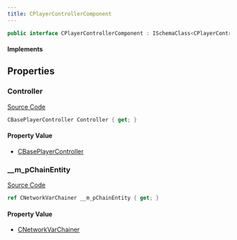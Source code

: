 ```yaml
---
title: CPlayerControllerComponent
---
```


```csharp
public interface CPlayerControllerComponent : ISchemaClass<CPlayerControllerComponent>, ISchemaField, ISchemaClass, INativeHandle
```

#### Implements

## Properties

### Controller

[Source Code](https://github.com/swiftly-solution/swiftlys2/blob/beta/managed/src/SwiftlyS2.Core/Modules/Schemas/Extensions/CPlayerControllerComponent.cs#L8)

```csharp
CBasePlayerController Controller { get; }
```

#### Property Value

- [CBasePlayerController](/docs/api/shared/schemadefinitions/cbaseplayercontroller)

### __m_pChainEntity

[Source Code](https://github.com/swiftly-solution/swiftlys2/blob/beta/managed/src/SwiftlyS2.Generated/Schemas/Interfaces/CPlayerControllerComponent.cs#L16)

```csharp
ref CNetworkVarChainer __m_pChainEntity { get; }
```

#### Property Value

- [CNetworkVarChainer](/docs/api/shared/natives/cnetworkvarchainer)

